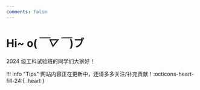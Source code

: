 ```yaml
---
comments: false
---
```


# **Hi~ o(*￣▽￣*)ブ**

2024 级工科试验班的同学们大家好！



!!! info "Tips"
    网站内容正在更新中，还请多多关注/补充贡献！:octicons-heart-fill-24:{ .heart }
